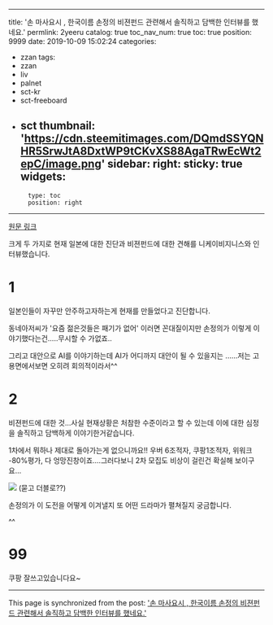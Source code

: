 
---
title: '손 마사요시 , 한국이름 손정의  비젼펀드 관련해서 솔직하고 담백한 인터뷰를 했네요.'
permlink: 2yeeru
catalog: true
toc_nav_num: true
toc: true
position: 9999
date: 2019-10-09 15:02:24
categories:
- zzan
tags:
- zzan
- liv
- palnet
- sct-kr
- sct-freeboard
- sct
thumbnail: 'https://cdn.steemitimages.com/DQmdSSYQNHR5SrwJtA8DxtWP9tCKvXS88AgaTRwEcWt2epC/image.png'
sidebar:
    right:
        sticky: true
widgets:
    -
        type: toc
        position: right
---


[원문 링크](https://www.edaily.co.kr/news/read?newsId=02765046622650952&mediaCodeNo=257&OutLnkChk=Y)

크게 두 가지로 현재 일본에 대한 진단과 비젼펀드에 대한 견해를 니케이비지니스와 인터뷰했습니다.

# 1
일본인들이 자꾸만 안주하고자하는게 현재를 만들었다고 진단합니다. 

동네아저씨가 '요즘 젊은것들은 패기가 없어' 이러면 꼰대질이지만 손정의가 이렇게 이야기했다는건.....무시할 수 가없죠..

그리고 대안으로 AI를 이야기하는데 AI가 어디까지 대안이 될 수 있을지는 ......저는 고용면에서보면 오히려 회의적이라서^^

# 2

비젼펀드에 대한 것...사실 현재상황은 처참한 수준이라고 할 수 있는데 이에 대한  심정을 솔직하고 담백하게 이야기한거같습니다. 

1차에서 뭐하나 제대로 돌아가는게 없으니까요!! 우버 6조적자, 쿠팡1조적자, 위워크 -80%평가, 다 엉망진창이죠....그러다보니  2차 모집도 비상이 걸린건 확실해 보이구요... 

![](https://cdn.steemitimages.com/DQmdSSYQNHR5SrwJtA8DxtWP9tCKvXS88AgaTRwEcWt2epC/image.png)
(묻고 더블로??)


손정의가 이 도전을 어떻게 이겨낼지 또 어떤 드라마가 펼쳐질지 궁금합니다.

^^

# 99
쿠팡 잘쓰고있습니다요~

- - -

This page is synchronized from the post: ['손 마사요시 , 한국이름 손정의  비젼펀드 관련해서 솔직하고 담백한 인터뷰를 했네요.'](https://steemit.com/@virus707/2yeeru)
